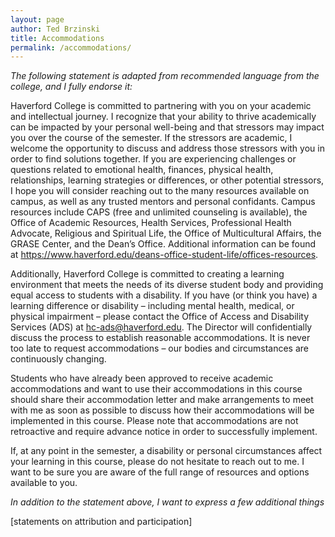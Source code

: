 ```yaml
---
layout: page
author: Ted Brzinski
title: Accommodations 
permalink: /accommodations/
---
```


*The following statement is adapted from recommended language from the college, and I fully endorse it:*

Haverford College is committed to partnering with you on your academic and intellectual journey.  I recognize that your ability to thrive academically can be impacted by your personal well-being and that stressors may impact you over the course of the semester.  If the stressors are academic, I welcome the opportunity to discuss and address those stressors with you in order to find solutions together.  If you are experiencing challenges or questions related to emotional health, finances, physical health, relationships, learning strategies or differences, or other potential stressors, I hope you will consider reaching out to the many resources available on campus, as well as any trusted mentors and personal confidants. Campus resources include CAPS (free and unlimited counseling is available), the Office of Academic Resources, Health Services, Professional Health Advocate, Religious and Spiritual Life, the Office of Multicultural Affairs, the GRASE Center, and the Dean’s Office.  Additional information can be found at https://www.haverford.edu/deans-office-student-life/offices-resources.

Additionally, Haverford College is committed to creating a learning environment that meets the needs of its diverse student body and providing equal access to students with a disability. If you have (or think you have) a learning difference or disability – including mental health, medical, or physical impairment – please contact the Office of Access and Disability Services (ADS) at hc-ads@haverford.edu. The Director will confidentially discuss the process to establish reasonable accommodations.  It is never too late to request accommodations – our bodies and circumstances are continuously changing. 

Students who have already been approved to receive academic accommodations and want to use their accommodations in this course should share their accommodation letter and make arrangements to meet with me as soon as possible to discuss how their accommodations will be implemented in this course. Please note that accommodations are not retroactive and require advance notice in order to successfully implement.

If, at any point in the semester, a disability or personal circumstances affect your learning in this course, please do not hesitate to reach out to me. I want to be sure you are aware of the full range of resources and options available to you.


*In addition to the statement above, I want to express a few additional things*

[statements on attribution and participation]